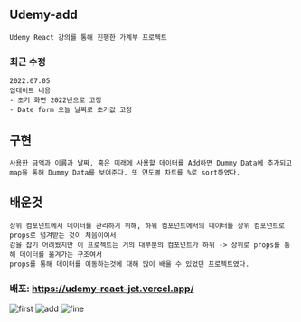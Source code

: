## Udemy-add
```
Udemy React 강의를 통해 진행한 가계부 프로젝트
```
### 최근 수정
```
2022.07.05
업데이트 내용
- 초기 화면 2022년으로 고정
- Date form 오늘 날짜로 초기값 고정
```
## 구현
```
사용한 금액과 이름과 날짜, 혹은 미래에 사용할 데이터를 Add하면 Dummy Data에 추가되고
map을 통해 Dummy Data를 보여준다. 또 연도별 차트를 %로 sort하였다.
```
## 배운것
```
상위 컴포넌트에서 데이터를 관리하기 위해, 하위 컴포넌트에서의 데이터를 상위 컴포넌트로 props로 넘겨받는 것이 처음이여서
감을 잡기 어려웠지만 이 프로젝트는 거의 대부분의 컴포넌트가 하위 -> 상위로 props를 통해 데이터를 옮겨가는 구조여서
props를 통해 데이터를 이동하는것에 대해 많이 배울 수 있었던 프로젝트였다.
```
### 배포: https://udemy-react-jet.vercel.app/
![first](https://user-images.githubusercontent.com/96061695/175313530-0b731f29-4155-4b6e-b129-dc055b239cca.png)
![add](https://user-images.githubusercontent.com/96061695/175313541-d27250e9-a3a7-43c5-a5ea-e6a75bd4797b.png)
![fine](https://user-images.githubusercontent.com/96061695/175313549-0c6c172a-fd41-45fd-81ad-e67d79c3ce4b.png)
